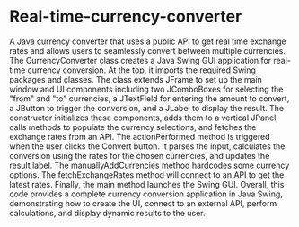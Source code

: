 # Real-time-currency-converter
A Java currency converter that uses a public API to get real time exchange rates and allows users to seamlessly convert between multiple currencies. The CurrencyConverter class creates a Java Swing GUI application for real-time currency conversion. At the top, it imports the required Swing packages and classes. The class extends JFrame to set up the main window and UI components including two JComboBoxes for selecting the "from" and "to" currencies, a JTextField for entering the amount to convert, a JButton to trigger the conversion, and a JLabel to display the result. The constructor initializes these components, adds them to a vertical JPanel, calls methods to populate the currency selections, and fetches the exchange rates from an API. The actionPerformed method is triggered when the user clicks the Convert button. It parses the input, calculates the conversion using the rates for the chosen currencies, and updates the result label. The manuallyAddCurrencies method hardcodes some currency options. The fetchExchangeRates method will connect to an API to get the latest rates. Finally, the main method launches the Swing GUI. Overall, this code provides a complete currency conversion application in Java Swing, demonstrating how to create the UI, connect to an external API, perform calculations, and display dynamic results to the user.
